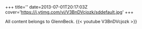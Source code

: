 +++
title=''
date=2013-07-01T20:17:03Z
cover='https://i.ytimg.com/vi/V3BnDVcjozk/sddefault.jpg'
+++

All content belongs to GlennBeck.
{{< youtube V3BnDVcjozk >}}
